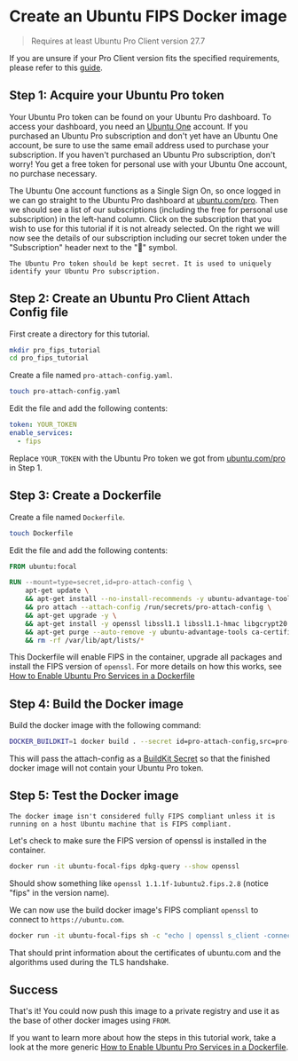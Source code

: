 # Create an Ubuntu FIPS Docker image

> Requires at least Ubuntu Pro Client version 27.7

If you are unsure if your Pro Client version fits the specified requirements,
please refer to this [guide](../howtoguides/check_pro_version.md).

## Step 1: Acquire your Ubuntu Pro token

Your Ubuntu Pro token can be found on your Ubuntu Pro dashboard. To access your dashboard, you need an [Ubuntu One](https://login.ubuntu.com/) account. If you purchased an Ubuntu Pro subscription and don't yet have an Ubuntu One account, be sure to use the same email address used to purchase your subscription. If you haven't purchased an Ubuntu Pro subscription, don't worry! You get a free token for personal use with your Ubuntu One account, no purchase necessary.

The Ubuntu One account functions as a Single Sign On, so once logged in we can go straight to the Ubuntu Pro dashboard at [ubuntu.com/pro](https://ubuntu.com/pro). Then we should see a list of our subscriptions (including the free for personal use subscription) in the left-hand column. Click on the subscription that you wish to use for this tutorial if it is not already selected. On the right we will now see the details of our subscription including our secret token under the "Subscription" header next to the "🔗" symbol.

```{caution}
The Ubuntu Pro token should be kept secret. It is used to uniquely identify your Ubuntu Pro subscription.
```

## Step 2: Create an Ubuntu Pro Client Attach Config file

First create a directory for this tutorial.

```bash
mkdir pro_fips_tutorial
cd pro_fips_tutorial
```

Create a file named `pro-attach-config.yaml`.

```bash
touch pro-attach-config.yaml
```

Edit the file and add the following contents:

```yaml
token: YOUR_TOKEN
enable_services:
  - fips
```

Replace `YOUR_TOKEN` with the Ubuntu Pro token we got from [ubuntu.com/pro](https://ubuntu.com/pro) in Step 1.

## Step 3: Create a Dockerfile

Create a file named `Dockerfile`.

```bash
touch Dockerfile
```

Edit the file and add the following contents:

```dockerfile
FROM ubuntu:focal

RUN --mount=type=secret,id=pro-attach-config \
    apt-get update \
    && apt-get install --no-install-recommends -y ubuntu-advantage-tools ca-certificates \
    && pro attach --attach-config /run/secrets/pro-attach-config \
    && apt-get upgrade -y \
    && apt-get install -y openssl libssl1.1 libssl1.1-hmac libgcrypt20 libgcrypt20-hmac strongswan strongswan-hmac openssh-client openssh-server \
    && apt-get purge --auto-remove -y ubuntu-advantage-tools ca-certificates \
    && rm -rf /var/lib/apt/lists/*
```

This Dockerfile will enable FIPS in the container, upgrade all packages and install the FIPS version of `openssl`. For more details on how this works, see [How to Enable Ubuntu Pro Services in a Dockerfile](../howtoguides/enable_in_dockerfile.md)

## Step 4: Build the Docker image

Build the docker image with the following command:

```bash
DOCKER_BUILDKIT=1 docker build . --secret id=pro-attach-config,src=pro-attach-config.yaml -t ubuntu-focal-fips
```

This will pass the attach-config as a [BuildKit Secret](https://docs.docker.com/develop/develop-images/build_enhancements/#new-docker-build-secret-information) so that the finished docker image will not contain your Ubuntu Pro token.

## Step 5: Test the Docker image

```{important}
The docker image isn't considered fully FIPS compliant unless it is running on a host Ubuntu machine that is FIPS compliant.
```

Let's check to make sure the FIPS version of openssl is installed in the container.

```bash
docker run -it ubuntu-focal-fips dpkg-query --show openssl
```
Should show something like `openssl	1.1.1f-1ubuntu2.fips.2.8` (notice "fips" in the version name).

We can now use the build docker image's FIPS compliant `openssl` to connect to `https://ubuntu.com`.

```bash
docker run -it ubuntu-focal-fips sh -c "echo | openssl s_client -connect ubuntu.com:443"
```

That should print information about the certificates of ubuntu.com and the algorithms used during the TLS handshake.


## Success

That's it! You could now push this image to a private registry and use it as the base of other docker images using `FROM`.

If you want to learn more about how the steps in this tutorial work, take a look at the more generic [How to Enable Ubuntu Pro Services in a Dockerfile](../howtoguides/enable_in_dockerfile.md).
